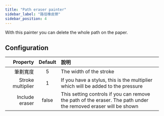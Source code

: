 ```yaml
---
title: "Path eraser painter"
sidebar_label: "路徑橡皮擦"
sidebar_position: 4
---
```


With this painter you can delete the whole path on the paper.

## Configuration

|          Property | Default | 說明                                                                                                              |
| -----------------:|:-------:|:--------------------------------------------------------------------------------------------------------------- |
|              筆劃寬度 |    5    | The width of the stroke                                                                                         |
| Stroke multiplier |    1    | If you have a stylus, this is the multiplier which will be added to the pressure                                |
|    Include eraser |  false  | This setting controls if you can remove the path of the eraser. The path under the removed eraser will be shown |
